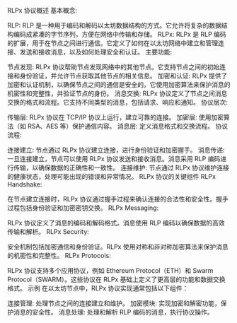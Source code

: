 RLPx 协议概述
基本概念:

RLP: RLP 是一种用于编码和解码以太坊数据结构的方式。它允许将复杂的数据结构编码成紧凑的字节序列，方便在网络中传输和存储。
RLPx: RLPx 是 RLP 编码的扩展，用于在节点之间进行通信。它定义了如何在以太坊网络中建立和管理连接、发送和接收消息，以及如何处理安全和认证。
主要功能:

节点发现: RLPx 协议帮助节点发现网络中的其他节点。它支持节点之间的初始连接和身份验证，并允许节点获取其他节点的相关信息。
加密和认证: RLPx 提供了加密和认证机制，以确保节点之间的通信是安全的。它使用加密算法来保护消息的机密性和完整性，并验证节点的身份。
消息交换: RLPx 协议定义了节点之间消息交换的格式和流程。它支持不同类型的消息，包括请求、响应和通知。
协议层次:

传输层: RLPx 协议在 TCP/IP 协议上运行，建立可靠的连接。
加密层: 使用加密算法（如 RSA、AES 等）保护通信内容。
消息层: 定义消息格式和交换流程。
协议流程:

连接建立: 节点通过 RLPx 协议建立连接，进行身份验证和加密握手。
消息传递: 一旦连接建立，节点可以使用 RLPx 协议发送和接收消息。消息采用 RLP 编码进行传输，以确保数据的正确性和一致性。
连接维护: 节点通过 RLPx 协议维护连接的健康状态，处理可能出现的错误和异常情况。
RLPx 协议的关键组件
RLPx Handshake:

在节点建立连接时，RLPx 协议通过握手过程来确认连接的合法性和安全性。握手过程包括身份验证和加密密钥交换。
RLPx Messaging:

RLPx 协议定义了消息的编码和解码格式。消息使用 RLP 编码以确保数据的高效传输和解析。
RLPx Security:

安全机制包括加密通信和身份验证。RLPx 使用对称和非对称加密算法来保护消息的机密性和完整性。
RLPx Protocols:

RLPx 协议支持多个应用协议，例如 Ethereum Protocol（ETH）和 Swarm Protocol（SWARM）。这些协议在 RLPx 基础上定义了更高层的功能和数据交换格式。
示例
在以太坊节点中，RLPx 协议实现通常包括以下组件：

连接管理: 处理节点之间的连接建立和维护。
加密模块: 实现加密和解密功能，保护消息的安全性。
消息处理: 处理和解析 RLP 编码的消息，执行协议操作。